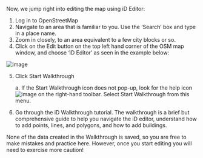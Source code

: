 Now, we jump right into editing the map using iD Editor:
1. Log in to OpenStreetMap
2. Navigate to an area that is familiar to you. Use the ‘Search’ box and type in a place name.
3. Zoom in closely, to an area equivalent to a few city blocks or so.
4. Click on the Edit button on the top left hand corner of the OSM map window, and choose ‘iD
Editor’ as seen in the example below:

![image](https://github.com/Open-Tech-Community/learn-open-mapping-101/assets/10881526/20a80fe9-148f-41aa-8fc0-5fd0a2c8f384)

5. Click Start Walkthrough

   a. If the Start Walkthrough icon does not pop-up, look for the help icon ![image](https://github.com/Open-Tech-Community/learn-open-mapping-101/assets/10881526/79d863ce-7d52-4016-8bfe-2159a4433bc8) on the right-hand toolbar. Select Start Walkthrough from this menu.
6. Go through the iD Walkthrough tutorial. The walkthrough is a brief but comprehensive guide to help you navigate the iD editor, understand how to add points, lines, and polygons, and how to add buildings.

None of the data created in the Walkthrough is saved, so you are free to make mistakes and practice here. However, once you start editing you will need to exercise more caution!
